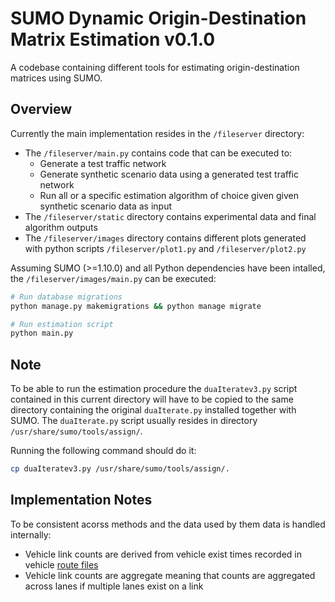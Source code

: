 # SUMO Dynamic Origin-Destination Matrix Estimation v0.1.0

A codebase containing different tools for estimating origin-destination matrices using SUMO.

## Overview

Currently the main implementation resides in the `/fileserver` directory:

- The `/fileserver/main.py` contains code that can be executed to: 
  - Generate a test traffic network
  - Generate synthetic scenario data using a generated test traffic network
  - Run all or a specific estimation algorithm of choice given given synthetic scenario data as input   
- The `/fileserver/static` directory contains experimental data and final algorithm outputs
- The `/fileserver/images` directory contains different plots generated with python scripts `/fileserver/plot1.py` and `/fileserver/plot2.py`

Assuming SUMO (>=1.10.0) and all Python dependencies have been intalled, the `/fileserver/images/main.py` can be executed:
```bash
# Run database migrations
python manage.py makemigrations && python manage migrate

# Run estimation script
python main.py
```
## Note

To be able to run the estimation procedure the `duaIteratev3.py` script contained in this current
directory will have to be copied to the same directory containing the original `duaIterate.py` installed 
together with SUMO. The `duaIterate.py` script usually resides in directory `/usr/share/sumo/tools/assign/`.

Running the following command should do it:

```bash
cp duaIteratev3.py /usr/share/sumo/tools/assign/.
```

## Implementation Notes

To be consistent acorss methods and the data used by them data is handled internally:

- Vehicle link counts are derived from vehicle exist times recorded in vehicle [route files](https://sumo.dlr.de/docs/Simulation/Output/VehRoutes.html) 
- Vehicle link counts are aggregate meaning that counts are aggregated across lanes if multiple lanes exist on a link

